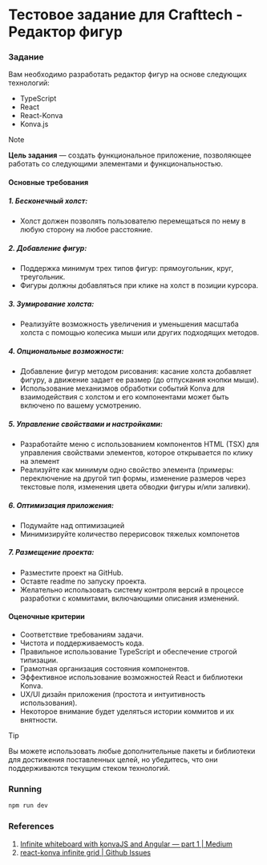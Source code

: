 # Тестовое задание для Crafttech - Редактор фигур

### Задание

Вам необходимо разработать редактор фигур на основе следующих технологий:

- TypeScript
- React
- React-Konva
- Konva.js

> [!note]
> **Цель задания** — создать функциональное приложение, позволяющее работать со следующими элементами и функциональностью.

#### Основные требования

##### 1. Бесконечный холст:
- Холст должен позволять пользователю перемещаться по нему в любую сторону на любое расстояние.

##### 2. Добавление фигур:
- Поддержка минимум трех типов фигур: прямоугольник, круг, треугольник.
- Фигуры должны добавляться при клике на холст в позиции курсора.

##### 3. Зумирование холста:
- Реализуйте возможность увеличения и уменьшения масштаба холста с помощью колесика мыши или других подходящих методов.

##### 4. Опциональные возможности:
- Добавление фигур методом рисования: касание холста добавляет фигуру, а движение задает ее размер (до отпускания кнопки мыши).
- Использование механизмов обработки событий Konva для взаимодействия с холстом и его компонентами может быть включено по вашему усмотрению.

##### 5. Управление свойствами и настройками:
- Разработайте меню с использованием компонентов HTML (TSX) для управления свойствами элементов, которое открывается по клику на элемент
- Реализуйте как минимум одно свойство элемента (примеры: переключение на другой тип формы, изменение размеров через текстовые поля, изменения цвета обводки фигуры и/или заливки).

##### 6. Оптимизация приложения:
- Подумайте над оптимизацией
- Минимизируйте количество перерисовок тяжелых компонетов

##### 7. Размещение проекта:
- Разместите проект на GitHub.
- Оставте readme по запуску проекта.
- Желательно использовать систему контроля версий в процессе разработки с коммитами, включающими описания изменений.

#### Оценочные критерии

- Соответствие требованиям задачи.
- Чистота и поддерживаемость кода.
- Правильное использование TypeScript и обеспечение строгой типизации.
- Грамотная организация состояния компонентов.
- Эффективное использование возможностей React и библиотеки Konva.
- UX/UI дизайн приложения (простота и интуитивность использования).
- Некоторое внимание будет уделяться истории коммитов и их внятности.


> [!tip] 
> Вы можете использовать любые дополнительные пакеты и библиотеки для достижения поставленных целей, но убедитесь, что они поддерживаются текущим стеком технологий.


### Running

```bash
npm run dev
```



### References

1. [Infinite whiteboard with konvaJS and Angular — part 1 | Medium](https://ashatilovdev.medium.com/infinite-whiteboard-with-konvajs-and-angular-part-1-db0f86cfe02d)
2. [react-konva infinite grid | Github Issues](https://github.com/konvajs/konva/issues/898#issuecomment-621338856)